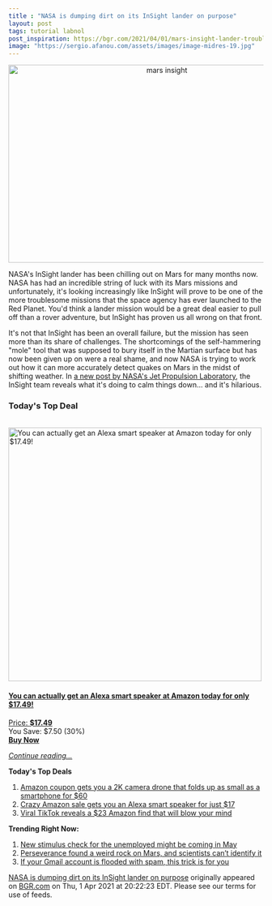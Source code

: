 ```yaml
---
title : "NASA is dumping dirt on its InSight lander on purpose"
layout: post
tags: tutorial labnol
post_inspiration: https://bgr.com/2021/04/01/mars-insight-lander-troubles/
image: "https://sergio.afanou.com/assets/images/image-midres-19.jpg"
---
```


<center><a href="https://bgr.com/2021/04/01/mars-insight-lander-troubles/" class="bgr-rss-featured-image bgr-rss-test-class"><img loading="lazy" width="610" height="390" src="https://bgr.com/wp-content/uploads/2020/08/Screen-Shot-2020-08-20-at-1.12.12-PM-copy-3.jpg?quality=70&amp;strip=all&amp;w=610" class="attachment-feed_normal size-feed_normal wp-post-image" alt="mars insight " loading="lazy" srcset="https://bgr.com/wp-content/uploads/2020/08/Screen-Shot-2020-08-20-at-1.12.12-PM-copy-3.jpg 1750w, https://bgr.com/wp-content/uploads/2020/08/Screen-Shot-2020-08-20-at-1.12.12-PM-copy-3.jpg?resize=150,96 150w, https://bgr.com/wp-content/uploads/2020/08/Screen-Shot-2020-08-20-at-1.12.12-PM-copy-3.jpg?resize=300,192 300w, https://bgr.com/wp-content/uploads/2020/08/Screen-Shot-2020-08-20-at-1.12.12-PM-copy-3.jpg?resize=768,491 768w, https://bgr.com/wp-content/uploads/2020/08/Screen-Shot-2020-08-20-at-1.12.12-PM-copy-3.jpg?resize=1024,654 1024w, https://bgr.com/wp-content/uploads/2020/08/Screen-Shot-2020-08-20-at-1.12.12-PM-copy-3.jpg?resize=1536,981 1536w, https://bgr.com/wp-content/uploads/2020/08/Screen-Shot-2020-08-20-at-1.12.12-PM-copy-3.jpg?resize=610,390 610w, https://bgr.com/wp-content/uploads/2020/08/Screen-Shot-2020-08-20-at-1.12.12-PM-copy-3.jpg?resize=664,424 664w, https://bgr.com/wp-content/uploads/2020/08/Screen-Shot-2020-08-20-at-1.12.12-PM-copy-3.jpg?resize=1200,767 1200w, https://bgr.com/wp-content/uploads/2020/08/Screen-Shot-2020-08-20-at-1.12.12-PM-copy-3.jpg?resize=782,500 782w, https://bgr.com/wp-content/uploads/2020/08/Screen-Shot-2020-08-20-at-1.12.12-PM-copy-3.jpg?resize=827,528 827w, https://bgr.com/wp-content/uploads/2020/08/Screen-Shot-2020-08-20-at-1.12.12-PM-copy-3.jpg?resize=800,511 800w" sizes="(max-width: 610px) 100vw, 610px" title="mars insight" /></a></center><p>NASA's InSight lander has been chilling out on Mars for many months now. NASA has had an incredible string of luck with its Mars missions and unfortunately, it's looking increasingly like InSight will prove to be one of the more troublesome missions that the space agency has ever launched to the Red Planet. You'd think a lander mission would be a great deal easier to pull off than a rover adventure, but InSight has proven us all wrong on that front.</p>
<p>It's not that InSight has been an overall failure, but the mission has seen more than its share of challenges. The shortcomings of the self-hammering "mole" tool that was supposed to bury itself in the Martian surface but has now been given up on were a real shame, and now NASA is trying to work out how it can more accurately detect quakes on Mars in the midst of shifting weather. In <a href="https://www.jpl.nasa.gov/news/nasas-insight-detects-two-sizable-quakes-on-mars">a new post by NASA's Jet Propulsion Laboratory</a>, the InSight team reveals what it's doing to calm things down... and it's hilarious.</p>
<h3>Today's Top Deal</h3>
<p><a href="https://www.amazon.com/Echo-Flex/dp/B07MLY3JKV?tag=b0c55topdeals-20"><br><img height="500px" width="500px" src="https://m.media-amazon.com/images/I/31nYncSHD1L.jpg" alt="You can actually get an Alexa smart speaker at Amazon today for only $17.49!"><br></a></p>
<h4><a href="https://www.amazon.com/Echo-Flex/dp/B07MLY3JKV?tag=b0c55rss-20">You can actually get an Alexa smart speaker at Amazon today for only $17.49!</a></h4>
<p><a href="https://www.amazon.com/Echo-Flex/dp/B07MLY3JKV?tag=b0c55rss-20">Price: <strong>$17.49</strong></a><br><span>You Save: $7.50 (30%)</span><br><strong><a href="https://www.amazon.com/Echo-Flex/dp/B07MLY3JKV?tag=b0c55rss-20">Buy Now</a></strong></p>
<p><a href="https://bgr.com/2021/04/01/mars-insight-lander-troubles/" class="more-link"><em>Continue reading...</em></a></p>

<p><strong>Today's Top Deals</strong></p>
<ol>
<li><a href="https://bgr.com/2021/04/01/drone-with-camera-on-amazon-prime-coupon-lowest-price/?utm_source=rss&#038;utm_campaign=topdeals">Amazon coupon gets you a 2K camera drone that folds up as small as a smartphone for $60</a></li>
<li><a href="https://bgr.com/2021/04/01/amazon-echo-deals-lowest-price-echo-flex-alexa-speaker/?utm_source=rss&#038;utm_campaign=topdeals">Crazy Amazon sale gets you an Alexa smart speaker for just $17</a></li>
<li><a href="https://bgr.com/2021/04/01/viral-tiktok-reveals-a-23-amazon-find-that-will-blow-your-mind/?utm_source=rss&#038;utm_campaign=topdeals">Viral TikTok reveals a $23 Amazon find that will blow your mind</a></li>
</ol>

<p><strong>Trending Right Now:</strong></p>
<ol>
<li><a href="https://bgr.com/2021/04/01/new-stimulus-check-coming-tax-refund-for-unemployment-benefits/">New stimulus check for the unemployed might be coming in May</a></li>
<li><a href="https://bgr.com/2021/04/01/mars-rock-perseverance-mystery/">Perseverance found a weird rock on Mars, and scientists can&#8217;t identify it</a></li>
<li><a href="https://bgr.com/2021/04/01/gmail-account-trick-to-figure-out-whos-spamming-you-selling-your-data/">If your Gmail account is flooded with spam, this trick is for you</a></li>
</ol>
<p><a href="https://bgr.com/2021/04/01/mars-insight-lander-troubles/">NASA is dumping dirt on its InSight lander on purpose</a> originally appeared on <a href="http://bgr.com">BGR.com</a> on Thu, 1 Apr 2021 at 20:22:23 EDT. Please see our terms for use of feeds.</p>